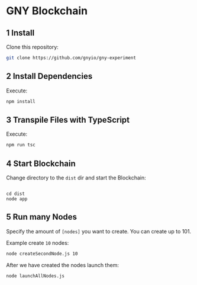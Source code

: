 # GNY Blockchain

## 1 Install

Clone this repository:
```bash
git clone https://github.com/gnyio/gny-experiment
```

## 2 Install Dependencies

Execute:
```bash
npm install
```

## 3 Transpile Files with TypeScript

Execute:
```bash
npm run tsc
```

## 4 Start Blockchain

Change directory to the `dist` dir and start the Blockchain:
```

cd dist
node app
```


## 5 Run many Nodes

Specify the amount of `[nodes]` you want to create. You can create up to 101.

Example create `10` nodes:
```bash
node createSecondNode.js 10
```

After we have created the nodes launch them:

```bash
node launchAllNodes.js
```
